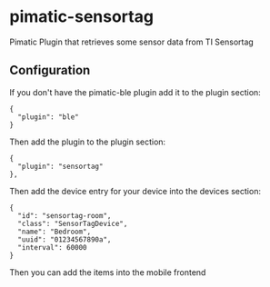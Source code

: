 pimatic-sensortag
=================

Pimatic Plugin that retrieves some sensor data from TI Sensortag

Configuration
-------------
If you don't have the pimatic-ble plugin add it to the plugin section:

    {
      "plugin": "ble"
    }

Then add the plugin to the plugin section:

    {
      "plugin": "sensortag"
    },

Then add the device entry for your device into the devices section:

    {
      "id": "sensortag-room",
      "class": "SensorTagDevice",
      "name": "Bedroom",
      "uuid": "01234567890a",
      "interval": 60000
    }

Then you can add the items into the mobile frontend
